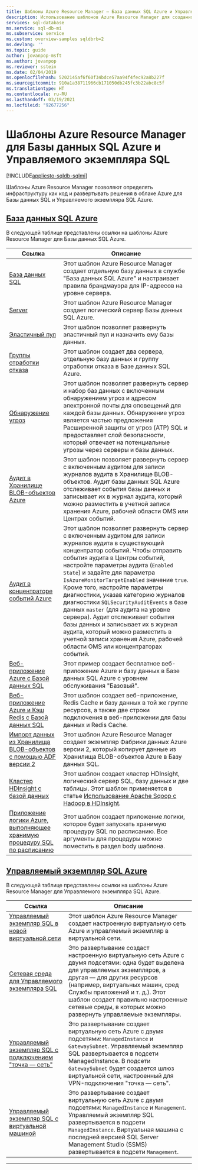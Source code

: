 ```yaml
---
title: Шаблоны Azure Resource Manager — База данных SQL Azure и Управляемый экземпляр SQL
description: Использование шаблонов Azure Resource Manager для создания и настройки Базы данных SQL Azure и Управляемого экземпляра SQL Azure.
services: sql-database
ms.service: sql-db-mi
ms.subservice: service
ms.custom: overview-samples sqldbrb=2
ms.devlang: ''
ms.topic: guide
author: jovanpop-msft
ms.author: jovanpop
ms.reviewer: sstein
ms.date: 02/04/2019
ms.openlocfilehash: 5202145af6f60f34bdce57aa94f4fec92a8b227f
ms.sourcegitcommit: 910a1a38711966cb171050db245fc3b22abc8c5f
ms.translationtype: HT
ms.contentlocale: ru-RU
ms.lasthandoff: 03/19/2021
ms.locfileid: "92677256"
---
```

# <a name="azure-resource-manager-templates-for-azure-sql-database--sql-managed-instance"></a>Шаблоны Azure Resource Manager для Базы данных SQL Azure и Управляемого экземпляра SQL
[!INCLUDE[appliesto-sqldb-sqlmi](../includes/appliesto-sqldb-sqlmi.md)]

Шаблоны Azure Resource Manager позволяют определять инфраструктуру как код и развертывать решения в облаке Azure для Базы данных SQL и Управляемого экземпляра SQL Azure.

## <a name="azure-sql-database"></a>[База данных SQL Azure](#tab/single-database)

В следующей таблице представлены ссылки на шаблоны Azure Resource Manager для Базы данных SQL Azure.

|Ссылка |Описание|
|---|---|
| [База данных SQL](https://github.com/Azure/azure-quickstart-templates/tree/master/201-sql-database-transparent-encryption-create) | Этот шаблон Azure Resource Manager создает отдельную базу данных в службе "База данных SQL Azure" и настраивает правила брандмауэра для IP-адресов на уровне сервера. |
| [Server](https://github.com/Azure/azure-quickstart-templates/tree/master/101-sql-logical-server) | Этот шаблон Azure Resource Manager создает логический сервер Базы данных SQL Azure. |
| [Эластичный пул](https://github.com/Azure/azure-quickstart-templates/tree/master/101-sql-elastic-pool-create) | Этот шаблон позволяет развернуть эластичный пул и назначить ему базы данных. |
| [Группы отработки отказа](https://github.com/Azure/azure-quickstart-templates/tree/master/101-sql-with-failover-group) | Этот шаблон создает два сервера, отдельную базу данных и группу отработки отказа в Базе данных SQL Azure.|
| [Обнаружение угроз](https://github.com/Azure/azure-quickstart-templates/tree/master/201-sql-threat-detection-db-policy-multiple-databases) | Этот шаблон позволяет развернуть сервер и набор баз данных с включенным обнаружением угроз и адресом электронной почты для оповещений для каждой базы данных. Обнаружение угроз является частью предложения Расширенной защиты от угроз (ATP) SQL и предоставляет слой безопасности, который отвечает на потенциальные угрозы через серверы и базы данных.|
| [Аудит в Хранилище BLOB-объектов Azure](https://github.com/Azure/azure-quickstart-templates/tree/master/201-sql-auditing-server-policy-to-blob-storage) | Этот шаблон позволяет развернуть сервер с включенным аудитом для записи журналов аудита в Хранилище BLOB-объектов. Аудит базы данных SQL Azure отслеживает события базы данных и записывает их в журнал аудита, который можно разместить в учетной записи хранения Azure, рабочей области OMS или Центрах событий.|
| [Аудит в концентраторе событий Azure](https://github.com/Azure/azure-quickstart-templates/tree/master/201-sql-auditing-server-policy-to-eventhub) | Этот шаблон позволяет развернуть сервер с включенным аудитом для записи журналов аудита в существующий концентратор событий. Чтобы отправить события аудита в Центры событий, настройте параметры аудита (`Enabled` `State`) и задайте для параметра `IsAzureMonitorTargetEnabled` значение `true`. Кроме того, настройте параметры диагностики, указав категорию журналов диагностики `SQLSecurityAuditEvents` в базе данных `master` (для аудита на уровне сервера). Аудит отслеживает события базы данных и записывает их в журнал аудита, который можно разместить в учетной записи хранения Azure, рабочей области OMS или концентраторах событий.|
| [Веб-приложение Azure с Базой данных SQL](https://github.com/Azure/azure-quickstart-templates/tree/master/201-web-app-sql-database) | Этот пример создает бесплатное веб-приложение Azure и базу данных в Базе данных SQL Azure с уровнем обслуживания "Базовый".|
| [Веб-приложение Azure и Кэш Redis с Базой данных SQL](https://github.com/Azure/azure-quickstart-templates/tree/master/201-web-app-redis-cache-sql-database) | Этот шаблон создает веб-приложение, Redis Cache и базу данных в той же группе ресурсов, а также две строки подключения в веб-приложении для базы данных и Redis Cache.|
| [Импорт данных из Хранилища BLOB-объектов с помощью ADF версии 2](https://github.com/Azure/azure-quickstart-templates/tree/master/101-data-factory-v2-blob-to-sql-copy) | Этот шаблон Azure Resource Manager создает экземпляр Фабрики данных Azure версии 2, который копирует данные из Хранилища BLOB-объектов Azure в Базу данных SQL.|
| [Кластер HDInsight с базой данных](https://github.com/Azure/azure-quickstart-templates/tree/master/101-hdinsight-linux-with-sql-database) | Этот шаблон создает кластер HDInsight, логический сервер SQL, базу данных и две таблицы. Этот шаблон применяется в статье [Использование Apache Sqoop с Hadoop в HDInsight](../../hdinsight/hadoop/hdinsight-use-sqoop.md). |
| [Приложение логики Azure, выполняющее хранимую процедуру SQL по расписанию](https://github.com/Azure/azure-quickstart-templates/tree/master/101-logic-app-sql-proc) | Этот шаблон создает приложение логики, которое будет запускать хранимую процедуру SQL по расписанию. Все аргументы для процедуры можно поместить в раздел body шаблона.|

## <a name="azure-sql-managed-instance"></a>[Управляемый экземпляр SQL Azure](#tab/managed-instance)

В следующей таблице представлены ссылки на шаблоны Azure Resource Manager для Управляемого экземпляра SQL Azure.

|Ссылка|Описание|
|---|---|
| [Управляемый экземпляр SQL в новой виртуальной сети](https://github.com/Azure/azure-quickstart-templates/tree/master/101-sqlmi-new-vnet) | Этот шаблон Azure Resource Manager создает настроенную виртуальную сеть Azure и управляемый экземпляр в виртуальной сети. |
| [Сетевая среда для Управляемого экземпляра SQL](https://github.com/Azure/azure-quickstart-templates/tree/master/101-sql-managed-instance-azure-environment) | Это развертывание создаст настроенную виртуальную сеть Azure с двумя подсетями: одна будет выделена для управляемых экземпляров, а другая — для других ресурсов (например, виртуальных машин, сред Службы приложений и т. д.). Этот шаблон создает правильно настроенные сетевые среды, в которых можно развернуть управляемые экземпляры. |
| [Управляемый экземпляр SQL с подключением "точка — сеть"](https://github.com/Azure/azure-quickstart-templates/tree/master/201-sqlmi-new-vnet-w-point-to-site-vpn) | Это развертывание создает виртуальную сеть Azure с двумя подсетями: `ManagedInstance` и `GatewaySubnet`. Управляемый экземпляр SQL развертывается в подсети ManagedInstance. В подсети `GatewaySubnet` будет создается шлюз виртуальной сети, настроенный для VPN-подключения "точка — сеть". |
| [Управляемый экземпляр SQL с виртуальной машиной](https://github.com/Azure/azure-quickstart-templates/tree/master/201-sqlmi-new-vnet-w-jumpbox) | Это развертывание создает виртуальную сеть Azure с двумя подсетями: `ManagedInstance` и `Management`. Управляемый экземпляр SQL развертывается в подсети `ManagedInstance`. Виртуальная машина с последней версией SQL Server Management Studio (SSMS) развертывается в подсети `Management`. |

---